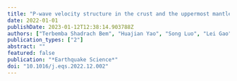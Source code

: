 ```yaml
---
title: "P-wave velocity structure in the crust and the uppermost mantle of Chao Lake region of the Tan-Lu Fault inferred from teleseismic arrival time tomography"
date: 2022-01-01
publishDate: 2023-01-12T12:38:14.903788Z
authors: ["Terbemba Shadrach Bem", "Huajian Yao", "Song Luo", "Lei Gao", "Haijiang Zhang", "Junlun Li"]
publication_types: ["2"]
abstract: ""
featured: false
publication: "*Earthquake Science*"
doi: "10.1016/j.eqs.2022.12.002"
---
```


